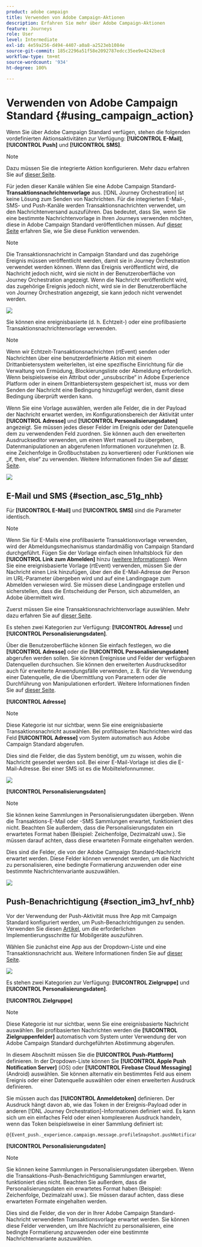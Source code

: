 ```yaml
---
product: adobe campaign
title: Verwenden von Adobe Campaign-Aktionen
description: Erfahren Sie mehr über Adobe Campaign-Aktionen
feature: Journeys
role: User
level: Intermediate
exl-id: 4e59a256-d494-4407-a0a8-a2523eb1084e
source-git-commit: 185c2296a51f58e2092787edcc35ee9e4242bec8
workflow-type: tm+mt
source-wordcount: '934'
ht-degree: 100%

---
```


# Verwenden von Adobe Campaign Standard {#using_campaign_action}

Wenn Sie über Adobe Campaign Standard verfügen, stehen die folgenden vordefinierten Aktionsaktivitäten zur Verfügung: **[!UICONTROL E-Mail]**, **[!UICONTROL Push]** und **[!UICONTROL SMS]**.

>[!NOTE]
>
>Dazu müssen Sie die integrierte Aktion konfigurieren. Mehr dazu erfahren Sie auf [dieser Seite](../action/working-with-adobe-campaign.md).

Für jeden dieser Kanäle wählen Sie eine Adobe Campaign Standard-**Transaktionsnachrichtenvorlage** aus. [!DNL Journey Orchestration] ist keine Lösung zum Senden von Nachrichten. Für die integrierten E-Mail-, SMS- und Push-Kanäle werden Transaktionsnachrichten verwendet, um den Nachrichtenversand auszuführen. Das bedeutet, dass Sie, wenn Sie eine bestimmte Nachrichtenvorlage in Ihren Journeys verwenden möchten, diese in Adobe Campaign Standard veröffentlichen müssen. Auf [dieser Seite](https://experienceleague.adobe.com/docs/campaign-standard/using/communication-channels/transactional-messaging/getting-started-with-transactional-msg.html?lang=de) erfahren Sie, wie Sie diese Funktion verwenden.

>[!NOTE]
>
>Die Transaktionsnachricht in Campaign Standard und das zugehörige Ereignis müssen veröffentlicht werden, damit sie in Journey Orchestration verwendet werden können. Wenn das Ereignis veröffentlicht wird, die Nachricht jedoch nicht, wird sie nicht in der Benutzeroberfläche von Journey Orchestration angezeigt. Wenn die Nachricht veröffentlicht wird, das zugehörige Ereignis jedoch nicht, wird sie in der Benutzeroberfläche von Journey Orchestration angezeigt, sie kann jedoch nicht verwendet werden.

![](../assets/journey59.png)

Sie können eine ereignisbasierte (d. h. Echtzeit-) oder eine profilbasierte Transaktionsnachrichtenvorlage verwenden.

>[!NOTE]
>
>Wenn wir Echtzeit-Transaktionsnachrichten (rtEvent) senden oder Nachrichten über eine benutzerdefinierte Aktion mit einem Drittanbietersystem weiterleiten, ist eine spezifische Einrichtung für die Verwaltung von Ermüdung, Blockierungsliste oder Abmeldung erforderlich. Wenn beispielsweise ein Attribut oder „unsubscribe“ in Adobe Experience Platform oder in einem Drittanbietersystem gespeichert ist, muss vor dem Senden der Nachricht eine Bedingung hinzugefügt werden, damit diese Bedingung überprüft werden kann.

Wenn Sie eine Vorlage auswählen, werden alle Felder, die in der Payload der Nachricht erwartet werden, im Konfigurationsbereich der Aktivität unter **[!UICONTROL Adresse]** und **[!UICONTROL Personalisierungsdaten]** angezeigt. Sie müssen jedes dieser Felder im Ereignis oder der Datenquelle dem zu verwendenden Feld zuordnen. Sie können auch den erweiterten Ausdruckseditor verwenden, um einen Wert manuell zu übergeben, Datenmanipulationen an abgerufenen Informationen vorzunehmen (z. B. eine Zeichenfolge in Großbuchstaben zu konvertieren) oder Funktionen wie „if, then, else“ zu verwenden. Weitere Informationen finden Sie auf [dieser Seite](../expression/expressionadvanced.md).

![](../assets/journey60.png)

## E-Mail und SMS {#section_asc_51g_nhb}

Für **[!UICONTROL E-Mail]** und **[!UICONTROL SMS]** sind die Parameter identisch.

>[!NOTE]
>
>Wenn Sie für E-Mails eine profilbasierte Transaktionsvorlage verwenden, wird der Abmeldungsmechanismus standardmäßig von Campaign Standard durchgeführt. Fügen Sie der Vorlage einfach einen Inhaltsblock für den **[!UICONTROL Link zum Abmelden]** hinzu ([weitere Informationen](https://experienceleague.adobe.com/docs/campaign-standard/using/communication-channels/transactional-messaging/getting-started-with-transactional-msg.html)). Wenn Sie eine ereignisbasierte Vorlage (rtEvent) verwenden, müssen Sie der Nachricht einen Link hinzufügen, über den die E-Mail-Adresse der Person im URL-Parameter übergeben wird und auf eine Landingpage zum Abmelden verwiesen wird. Sie müssen diese Landingpage erstellen und sicherstellen, dass die Entscheidung der Person, sich abzumelden, an Adobe übermittelt wird.

Zuerst müssen Sie eine Transaktionsnachrichtenvorlage auswählen. Mehr dazu erfahren Sie auf [dieser Seite](../building-journeys/about-action-activities.md).

Es stehen zwei Kategorien zur Verfügung: **[!UICONTROL Adresse]** und **[!UICONTROL Personalisierungsdaten]**.

Über die Benutzeroberfläche können Sie einfach festlegen, wo die **[!UICONTROL Adresse]** oder die **[!UICONTROL Personalisierungsdaten]** abgerufen werden sollen. Sie können Ereignisse und Felder der verfügbaren Datenquellen durchsuchen. Sie können den erweiterten Ausdruckseditor auch für erweiterte Anwendungsfälle verwenden, z. B. für die Verwendung einer Datenquelle, die die Übermittlung von Parametern oder die Durchführung von Manipulationen erfordert. Weitere Informationen finden Sie auf [dieser Seite](../expression/expressionadvanced.md).

**[!UICONTROL Adresse]**

>[!NOTE]
>
>Diese Kategorie ist nur sichtbar, wenn Sie eine ereignisbasierte Transaktionsnachricht auswählen. Bei profilbasierten Nachrichten wird das Feld **[!UICONTROL Adresse]** vom System automatisch aus Adobe Campaign Standard abgerufen.

Dies sind die Felder, die das System benötigt, um zu wissen, wohin die Nachricht gesendet werden soll. Bei einer E-Mail-Vorlage ist dies die E-Mail-Adresse. Bei einer SMS ist es die Mobiltelefonnummer.

![](../assets/journey61.png)

**[!UICONTROL Personalisierungsdaten]**

>[!NOTE]
>
>Sie können keine Sammlungen in Personalisierungsdaten übergeben. Wenn die Transaktions-E-Mail oder -SMS Sammlungen erwartet, funktioniert dies nicht. Beachten Sie außerdem, dass die Personalisierungsdaten ein erwartetes Format haben (Beispiel: Zeichenfolge, Dezimalzahl usw.). Sie müssen darauf achten, dass diese erwarteten Formate eingehalten werden.

Dies sind die Felder, die von der Adobe Campaign Standard-Nachricht erwartet werden. Diese Felder können verwendet werden, um die Nachricht zu personalisieren, eine bedingte Formatierung anzuwenden oder eine bestimmte Nachrichtenvariante auszuwählen.

![](../assets/journey62.png)

## Push-Benachrichtigung {#section_im3_hvf_nhb}

Vor der Verwendung der Push-Aktivität muss Ihre App mit Campaign Standard konfiguriert werden, um Push-Benachrichtigungen zu senden. Verwenden Sie diesen [Artikel](https://helpx.adobe.com/de/campaign/kb/integrate-mobile-sdk.html), um die erforderlichen Implementierungsschritte für Mobilgeräte auszuführen.

Wählen Sie zunächst eine App aus der Dropdown-Liste und eine Transaktionsnachricht aus. Weitere Informationen finden Sie auf [dieser Seite](../building-journeys/about-action-activities.md).

![](../assets/journey62bis.png)

Es stehen zwei Kategorien zur Verfügung: **[!UICONTROL Zielgruppe]** und **[!UICONTROL Personalisierungsdaten]**.

**[!UICONTROL Zielgruppe]**

>[!NOTE]
>
>Diese Kategorie ist nur sichtbar, wenn Sie eine ereignisbasierte Nachricht auswählen. Bei profibasierten Nachrichten werden die **[!UICONTROL Zielgruppenfelder]** automatisch vom System unter Verwendung der von Adobe Campaign Standard durchgeführten Abstimmung abgerufen.

In diesem Abschnitt müssen Sie die **[!UICONTROL Push-Plattform]** definieren. In der Dropdown-Liste können Sie **[!UICONTROL Apple Push Notification Server]** (iOS) oder **[!UICONTROL Firebase Cloud Messaging]** (Android) auswählen. Sie können alternativ ein bestimmtes Feld aus einem Ereignis oder einer Datenquelle auswählen oder einen erweiterten Ausdruck definieren.

Sie müssen auch das **[!UICONTROL Anmeldetoken]** definieren. Der Ausdruck hängt davon ab, wie das Token in der Ereignis-Payload oder in anderen [!DNL Journey Orchestration]-Informationen definiert wird. Es kann sich um ein einfaches Feld oder einen komplexeren Ausdruck handeln, wenn das Token beispielsweise in einer Sammlung definiert ist:

```
@{Event_push._experience.campaign.message.profileSnapshot.pushNotificationTokens.first().token}
```

**[!UICONTROL Personalisierungsdaten]**

>[!NOTE]
>
>Sie können keine Sammlungen in Personalisierungsdaten übergeben. Wenn die Transaktions-Push-Benachrichtigung Sammlungen erwartet, funktioniert dies nicht. Beachten Sie außerdem, dass die Personalisierungsdaten ein erwartetes Format haben (Beispiel: Zeichenfolge, Dezimalzahl usw.). Sie müssen darauf achten, dass diese erwarteten Formate eingehalten werden.

Dies sind die Felder, die von der in Ihrer Adobe Campaign Standard-Nachricht verwendeten Transaktionsvorlage erwartet werden. Sie können diese Felder verwenden, um Ihre Nachricht zu personalisieren, eine bedingte Formatierung anzuwenden oder eine bestimmte Nachrichtenvariante auszuwählen.
